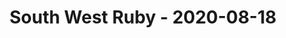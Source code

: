 ---
layout: post
title: South West Ruby - 2020-08-18
datetime: '2020-08-18 19:00:00 +0100'
name: South West Ruby
external_url: https://www.meetup.com/south-west-ruby/events/272353069/
online_event: true
year_month: 2020-08
---